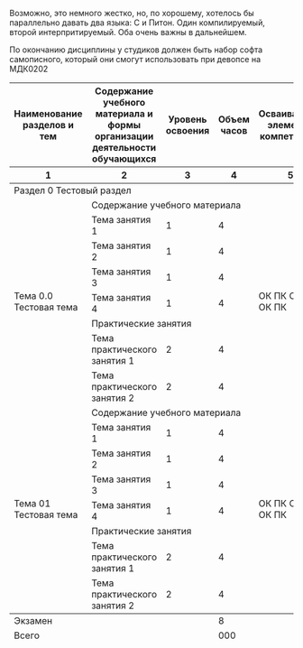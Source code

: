 Возможно, это немного жестко, но, по хорошему, хотелось бы параллельно давать два языка: С и Питон. Один компилируемый, второй интерпритируемый. Оба очень важны в дальнейшем. 

По окончанию дисциплины у студиков должен быть набор софта самописного, который они смогут использовать при девопсе на МДК0202

<table id="program-table">
    <thead> <!-- Шапка, редактировать вроде не нужно -->
        <tr>
            <th>Наименование разделов и тем</th>
            <th>Содержание учебного материала и формы организации деятельности обучающихся</th>
            <th>Уровень освоения</th>
            <th>Объем часов</th>
            <th>Осваиваемые элементы компетенций</th>
        </tr>
        <tr>
            <th>1</th>
            <th>2</th>
            <th>3</th>
            <th>4</th>
            <th>5</th>
        </tr>
    </thead>
    <tbody> <!-- Содержимое рабочей программы -->
        <tr>
            <td colspan="5">Раздел 0 Тестовый раздел</td>
        </tr>
        <tr>
            <td rowspan="8">Тема 0.0 Тестовая тема</td>
            <td colspan="3">Содержание учебного материала</td>
            <td rowspan="8">ОК ПК ОК ПК ОК ПК</td>
        </tr>
        <tr>
            <td>Тема занятия 1</td>
            <td>1</td>
            <td>4</td>
        </tr>
        <tr>
            <td>Тема занятия 2</td>
            <td>1</td>
            <td>4</td>
        </tr>
        <tr>
            <td>Тема занятия 3</td>
            <td>1</td>
            <td>4</td>
        </tr>
        <tr>
            <td>Тема занятия 4</td>
            <td>1</td>
            <td>4</td>
        </tr>
        <tr>
            <td colspan="3">Практические занятия</td>
        </tr>
        <tr>
            <td>Тема практического занятия 1</td>
            <td>2</td>
            <td>4</td>
        </tr>
        <tr>
            <td>Тема практического занятия 2</td>
            <td>2</td>
            <td>4</td>
        </tr>
        <tr>
            <td rowspan="8">Тема 01 Тестовая тема</td>
            <td colspan="3">Содержание учебного материала</td>
            <td rowspan="8">ОК ПК ОК ПК ОК ПК</td>
        </tr>
        <tr>
            <td>Тема занятия 1</td>
            <td>1</td>
            <td>4</td>
        </tr>
        <tr>
            <td>Тема занятия 2</td>
            <td>1</td>
            <td>4</td>
        </tr>
        <tr>
            <td>Тема занятия 3</td>
            <td>1</td>
            <td>4</td>
        </tr>
        <tr>
            <td>Тема занятия 4</td>
            <td>1</td>
            <td>4</td>
        </tr>
        <tr>
            <td colspan="3">Практические занятия</td>
        </tr>
        <tr>
            <td>Тема практического занятия 1</td>
            <td>2</td>
            <td>4</td>
        </tr>
        <tr>
            <td>Тема практического занятия 2</td>
            <td>2</td>
            <td>4</td>
        </tr>
    </tbody>
    <tfoot> <!-- Подвал с итогами -->
        <tr>
            <td colspan="3">Экзамен</td>
            <td>8</td>
            <td>&nbsp;</td>
        </tr>
        <tr>
            <td colspan="3">Всего</td>
            <td>000</td>
            <td>&nbsp;</td>
        </tr>
    </tfoot>
</table>